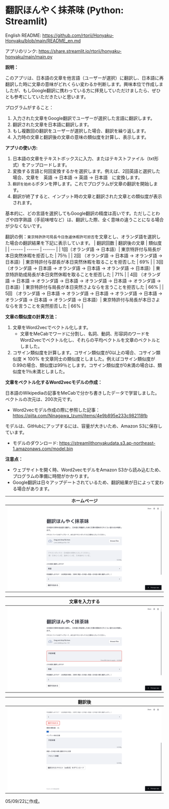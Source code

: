 # 翻訳ほんやく抹茶味 (Python: Streamlit)

English README: https://github.com/rtorii/Honyaku-Honyaku/blob/main/README_en.md

アプリのリンク: https://share.streamlit.io/rtorii/honyaku-honyaku/main/main.py

**説明：**

このアプリは、日本語の文章を他言語（ユーザーが選択）に翻訳し、日本語に再翻訳した時に文章の意味がどれくらい変わるか判断します。興味本位で作成しましたが、もしGoogle翻訳に携わっている方に拝見していただけましたら、ぜひとも参考にしていただきたいと思います。

プログラムがすること：
1. 入力された文章をGoogle翻訳でユーザーが選択した言語に翻訳します。
2. 翻訳された文章を日本語に翻訳します。
3. もし複数回の翻訳をユーザーが選択した場合、翻訳を繰り返します。
4. 入力時の文章と翻訳後の文章の意味の類似度を計算し、表示します。

**アプリの使い方:**

1. 日本語の文章をテキストボックスに入力、またはテキストファイル（txt形式）をアップロードします。
2. 変換する言語と何回変換するかを選択します。例えば、2回英語と選択した場合、文章を　英語 → 日本語 → 英語 → 日本語　に変換します。
3. `翻訳を始める`ボタンを押します。これでプログラムが文章の翻訳を開始します。
4. 翻訳が終了すると、インプット時の文章と翻訳された文章との類似度が表示されます。

基本的に、どの言語を選択してもGoogle翻訳の精度は高いです。ただしことわざや四字熟語（手前味噌など）は、翻訳した際、全く意味の違うことになる場合が少なくないです。

翻訳の例：`東京特許許可局長今日急遽休暇許可拒否`を文章とし、オランダ語を選択した場合の翻訳結果を下記に表示しています。
| 翻訳回数 | 翻訳後の文章 | 類似度 | 
| ------ | ------ | ------ | 
| 1回（オランダ語 → 日本語）| 東京特許付与局長が本日突然休暇を拒否した | 75％ |
| 2回 （オランダ語 → 日本語 → オランダ語 → 日本語）| 東京特許付与部長が本日突然休暇を取ることを拒否した | 69% |
| 3回 （オランダ語 → 日本語 → オランダ語 → 日本語 → オランダ語 → 日本語）| 東京特許助成局長が本日突然休暇を取ることを拒否した | 71% |
| 4回 （オランダ語 → 日本語 → オランダ語 → 日本語 → オランダ語 → 日本語 → オランダ語 → 日本語）| 東京特許付与局長が本日突然さよならを言うことを拒否した | 66% |
| 5回 （オランダ語 → 日本語 → オランダ語 → 日本語 → オランダ語 → 日本語 → オランダ語 → 日本語 → オランダ語 → 日本語）| 東京特許付与局長が本日さよならを言うことを突然拒否した | 66% |

**文章の類似度の計算方法：**

1. 文章をWord2vecでベクトル化します。
   - 文章をMeCabでワードに分割し、名詞、動詞、形容詞のワードをWord2vecでベクトル化し、それらの平均ベクトルを文章のベクトルとしました。
2. コサイン類似度を計算します。コサイン類似度が0以上の場合、コサイン類似度 ✕ 100% を文章同士の類似度としました。例えばコサイン類似度が0.99の場合、類似度は99％とします。コサイン類似度が0未満の場合は、類似度を1％未満としました。

**文章をベクトル化するWord2vecモデルの作成：**

日本語のWikipediaの記事をMeCabで分かち書きしたデータで学習しました。ベクトルの次元は、200次元です。
- Word2vecモデル作成の際に参照した記事：https://qiita.com/Ninagawa_Izumi/items/4e9b895e233c982118fb

モデルは、GitHubにアップするには、容量が大きいため、Amazon S3に保存しています。
- モデルのダウンロード: https://streamlithonyakudata.s3.ap-northeast-1.amazonaws.com/model.bin


**注意点：**
- ウェブサイトを開く時、Word2vecモデルをAmazon S3から読み込むため、プログラムの準備に時間がかかります。
- Google翻訳は日々アップデートされているため、翻訳結果が日によって変わる場合があります。


| ホームページ |  
| ------ | 
| ![](img/1.png) |  


| 文章を入力する |  
| ------ | 
| ![](img/2.png) |  

| 翻訳後 |  
| ------ | 
| ![](img/3.png) | 


05/09/22に作成。
